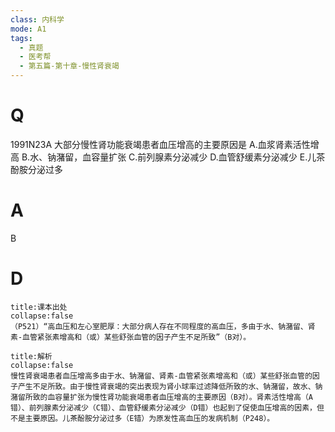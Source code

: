 ```yaml
---
class: 内科学
mode: A1
tags:
  - 真题
  - 医考帮
  - 第五篇-第十章-慢性肾衰竭
---
```


# Q
1991N23A 大部分慢性肾功能衰竭患者血压增高的主要原因是
A.血浆肾素活性增高
B.水、钠潴留，血容量扩张
C.前列腺素分泌减少
D.血管舒缓素分泌减少
E.儿茶酚胺分泌过多

# A
B
# D
```ad-note
title:课本出处
collapse:false
（P521）“高血压和左心室肥厚：大部分病人存在不同程度的高血压，多由于水、钠潴留、肾素-血管紧张素增高和（或）某些舒张血管的因子产生不足所致”（B对）。
```

```ad-summary
title:解析
collapse:false
慢性肾衰竭患者血压增高多由于水、钠潴留、肾素-血管紧张素增高和（或）某些舒张血管的因子产生不足所致。由于慢性肾衰竭的突出表现为肾小球率过滤降低所致的水、钠潴留，故水、钠潴留所致的血容量扩张为慢性肾功能衰竭患者血压增高的主要原因（B对）。肾素活性增高（A错）、前列腺素分泌减少（C错）、血管舒缓素分泌减少（D错）也起到了促使血压增高的因素，但不是主要原因。儿茶酚胺分泌过多（E错）为原发性高血压的发病机制（P248）。
```

